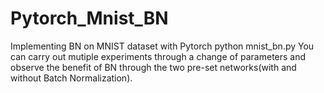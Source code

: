 # Pytorch_Mnist_BN
Implementing BN on MNIST dataset with Pytorch
python mnist_bn.py
You can carry out mutiple experiments through a change of parameters and observe the benefit of BN through the two pre-set networks(with and without Batch Normalization).
